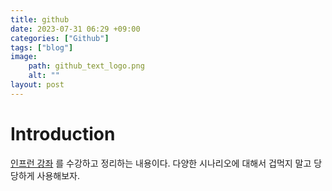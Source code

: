 ```yaml
---
title: github 
date: 2023-07-31 06:29 +09:00
categories: ["Github"]
tags: ["blog"]
image:
    path: github_text_logo.png
    alt: ""
layout: post
---
```



# Introduction

[인프런 강좌](https://inf.run/ykbM) 를 수강하고 정리하는 내용이다. 다양한 시나리오에 대해서 겁먹지 말고 당당하게 사용해보자.




